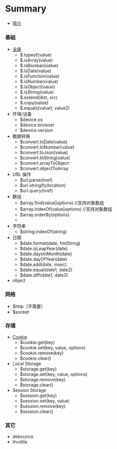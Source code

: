 # Summary

* [简介](README.md)

### 基础

* [全局](/doc/core.md)
    * $.typeof(value)
    * $.isArray(value)
    * $.isBoolean(value)
    * $.isDate(value)
    * $.isFunction(value)
    * $.isNumber(value)
    * $.isObject(value)
    * $.isString(value)
    * $.extend(dist, src)
    * $.copy(value)
    * $.equals(value1, value2)
* 环境/设备
    * $device.os
    * $device.browser
    * $device.version
* 数据转换
    * $convert.toDate(value)
    * $convert.toNumber(value)
    * $convert.toJson(value)
    * $convert.toString(value)
    * $convert.arrayToObject
    * $convert.objectToArray
* URL 操作
    * $url.parse(href)
    * $url.stringify(location)
    * $url.query(href)
* 数组
    * $array.find(value|options) //支持对象数组
    * $array.indexOf(value|options) //支持对象数组
    * $array.orderBy(options)
    *
* 字符串
    * $string.indexOf(string)
* 日期
    * $date.format(date, fmtString)
    * $date.isLeapYear(date)
    * $date.daysInMonth(date)
    * $date.dayOfYear(date)
    * $date.add(date, msec)
    * $date.equal(date1, date2)
    * $date.diff(date1, date2)
* object

### 网络
* $http（不需要）
* $socket

### 存储
* [Cookie](/doc/cookie.md)
    * $cookie.get(key)
    * $cookie.set(key, value, options)
    * $cookie.remove(key)
    * $cookie.clear()
* Local Storage
    * $storage.get(key)
    * $storage.set(key, value, options)
    * $storage.remove(key)
    * $storage.clear()
* Session Storage
    * $session.get(key)
    * $session.set(key, value)
    * $session.remove(key)
    * $session.clear()

### 其它
* debounce
* throttle
